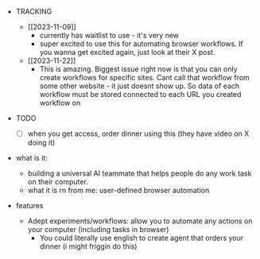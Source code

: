   * TRACKING
    * [[2023-11-09]]
      * currently has waitlist to use - it's very new
      * super excited to use this for automating browser workflows. If you wanna get excited again, just look at their X post.
    * [[2023-11-22]]
      * This is amazing. Biggest issue right now is that you can only create workflows for specific sites. Cant call that workflow from some other website - it just doesnt show up. So data of each workflow must be stored connected to each URL you created workflow on

  * TODO
    * [ ] when you get access, order dinner using this (they have video on X doing it)
  * what is it:
    * building a universal AI teammate that helps people do any work task on their computer.
    * what it is rn from me: user-defined browser automation
  * features
    * Adept experiments/workflows: allow you to automate any actions on your computer (including tasks in browser)
      * You could literally use english to create agent that orders your dinner (i might friggin do this)